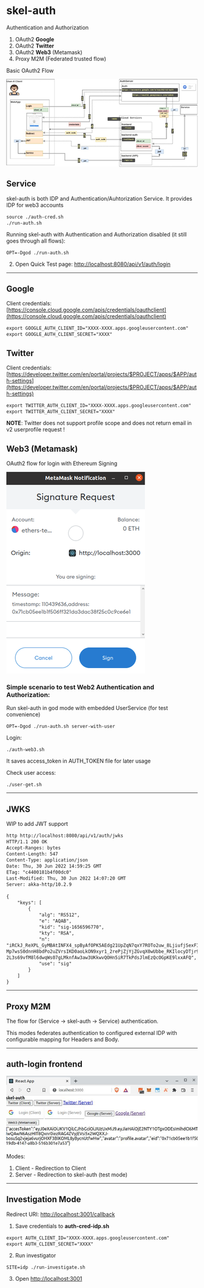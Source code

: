 # skel-auth

Authentication and Authorization

1. OAuth2 __Google__
2. OAuth2 __Twitter__
3. OAuth2 __Web3__ (Metamask)
4. Proxy M2M (Federated trusted flow)

Basic OAuth2 Flow

<img src="doc/oauth2-flow.jpg" width="750">

## Service

skel-auth is both IDP and Authentication/Auhtorization Service. It provides IDP for web3 accounts

```
source ./auth-cred.sh
./run-auth.sh
```

Running skel-auth with Authentication and Authorization disabled (it still goes through all flows):

```
OPT=-Dgod ./run-auth.sh
```

2. Open Quick Test page: [http://localhost:8080/api/v1/auth/login](http://localhost:8080/api/v1/auth/login)


----

## Google

Client credentials: [https://console.cloud.google.com/apis/credentials/oauthclient](https://console.cloud.google.com/apis/credentials/oauthclient)


```
export GOOGLE_AUTH_CLIENT_ID="XXXX-XXXX.apps.googleusercontent.com"
export GOOGLE_AUTH_CLIENT_SECRET="XXXX"
```

## Twitter

Client credentials: [https://developer.twitter.com/en/portal/projects/$PROJECT/apps/$APP/auth-settings](https://developer.twitter.com/en/portal/projects/$PROJECT/apps/$APP/auth-settings)

```
export TWITTER_AUTH_CLIENT_ID="XXXX-XXXX.apps.googleusercontent.com"
export TWITTER_AUTH_CLIENT_SECRET="XXXX"
```

__NOTE__: Twitter does not support profile scope and does not return email in v2 userprofile request !


## Web3 (Metamask)

OAuth2 flow for login with Ethereum Signing

<img src="doc/oauth2-web3.png">


### Simple scenario to test Web2 Authentication and Authorization:

Run skel-auth in god mode with embedded UserService (for test convenience)

```
OPT=-Dgod ./run-auth.sh server-with-user
```

Login:

```
./auth-web3.sh

```

It saves access_token in AUTH_TOKEN file for later usage

Check user access:

```
./user-get.sh 
```


----

## JWKS

WIP to add JWT support

```
http http://localhost:8080/api/v1/auth/jwks
HTTP/1.1 200 OK
Accept-Ranges: bytes
Content-Length: 547
Content-Type: application/json
Date: Thu, 30 Jun 2022 14:59:25 GMT
ETag: "c4400181b4f00dc0"
Last-Modified: Thu, 30 Jun 2022 14:07:20 GMT
Server: akka-http/10.2.9

{
    "keys": [
        {
            "alg": "RS512",
            "e": "AQAB",
            "kid": "sig-1656596770",
            "kty": "RSA",
            "n": "iRCkJ_ReXPL_GyMBAtINFX4_spByAfOPK5AEdg21UpZqN7qxY7ROTo2uw_8LjiufjSexFIQIDUkA6RVIDZkExHSgQH6hYnlOLx45zfcWx5Cm3dbpAYO5SHmo-Mp7wsS0dnnH8bdPo2uZVrsIKD0aoLkON9xyr1_2rePjZjYjZGvqX0wUbbe_RKIlocyDTjr9uA2tdGaFb_KjSZ4nMIDoqxXhrVQv4Hfe7WTugIM6UlfCAwGeH8f4l3Yg9gTdBQBC5uX852IGqpf5Kp6xo-2L3s69vfM8l6dwqWs07gLMknfAw3aw3UKkwvQOHn5iR7TkPdsJlmEzQcOGpKE9lxxAFQ",
            "use": "sig"
        }
    ]
}
```

----

## Proxy M2M

The flow for (Service -> skel-auth -> Service) authentication.

This modes federates authentication to configured external IDP with configurable mapping for Headers and Body.

---

## auth-login frontend

<img src="doc/auth-login.jpg">

Modes:
1. Client - Redirection to Client
2. Server - Redirection to skel-auth (test mode)

---


## Investigation Mode


Redirect URI: [http://localhost:3001/callback](http://localhost:3001/callback)

1. Save credentials to __auth-cred-idp.sh__

```
export AUTH_CLIENT_ID="XXXX-XXXX.apps.googleusercontent.com"
export AUTH_CLIENT_SECRET="XXXX"
```

2. Run investigator

```
SITE=idp ./run-investigate.sh
```

3. Open [http://localhost:3001](http://localhost:3001)

